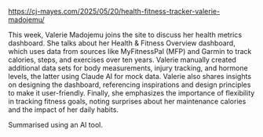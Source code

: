 https://cj-mayes.com/2025/05/20/health-fitness-tracker-valerie-madojemu/

This week, Valerie Madojemu joins the site to discuss her health metrics dashboard. 
She talks about her Health & Fitness Overview dashboard, which uses data from sources like MyFitnessPal (MFP) and Garmin to track calories, steps, and exercises over ten years. Valerie manually created additional data sets for body measurements, injury tracking, and hormone levels, the latter using Claude AI for mock data. 
Valerie also shares insights on designing the dashboard, referencing inspirations and design principles to make it user-friendly. Finally, she emphasizes the importance of flexibility in tracking fitness goals, noting surprises about her maintenance calories and the impact of her daily habits.

Summarised using an AI tool.

